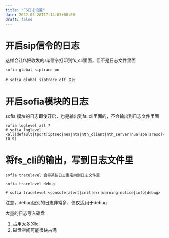 ```yaml
---
title: "FS日志设置"
date: 2022-05-28T17:14:05+08:00
draft: false
---
```


# 开启sip信令的日志

这样会让fs把收发的sip信令打印到fs_cli里面，但不是日志文件里面

```
sofia global siptrace on

# sofia global siptrace off 关闭
```


# 开启sofia模块的日志

sofia 模块的日志即使开启，也是输出到fs_cli里面的，不会输出到日志文件里面

```
sofia loglevel all 7
# sofia loglevel <all|default|tport|iptsec|nea|nta|nth_client|nth_server|nua|soa|sresolv|stun> [0-9]
```

# 将fs_cli的输出，写到日志文件里

```
sofia tracelevel 会将某些日志重定向到日志文件里

sofia tracelevel debug

# sofia tracelevel <console|alert|crit|err|warning|notice|info|debug>
```

注意，debug级别的日志非常多，仅仅适用于debug

大量的日志写入磁盘

1. 占用太多的io
2. 磁盘空间可能很快占满

